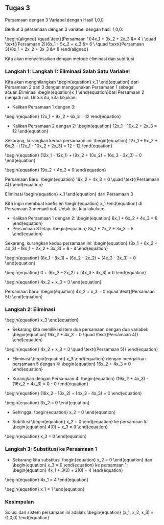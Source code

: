 ## Tugas 3
Persamaan dengan 3 Variabel dengan Hasil 1,0,0

Berikut 3 persamaan dengan 3 variabel dengan hasil 1,0,0:

\begin{aligned}
\quad \text{(Persamaan 1)}4x_1 + 3x_2 + 2x_3 &= 4 \\
\quad \text{(Persamaan 2)}6x_1 - 5x_2 + x_3 &= 6 \\
\quad \text{(Persamaan 3)}8x_1 + 2x_2 + 3x_3 &= 8
\end{aligned}

Kita akan menyelesaikan dengan metode eliminasi dan subtitusi

### Langkah 1: Langkah 1: Eliminasi Salah Satu Variabel

Kita akan menghilangkan \begin{equation}
x_1
\end{equation}
dari Persamaan 2 dan 3 dengan menggunakan Persamaan 1 sebagai acuan.Eliminasi \begin{equation}x_1
\end{equation}dari Persamaan 2 menjadi nol. Untuk itu, kita lakukan:

- Kalikan Persamaan 1 dengan 3:

\begin{equation}
12x_1 + 9x_2 + 6x_3 = 12
\end{equation}

- Kalikan Persamaan 2 dengan 2:
\begin{equation}
12x_1 - 10x_2 + 2x_3 = 12
\end{equation}

Sekarang, kurangkan kedua persamaan ini:
\begin{equation}
12x_1 + 9x_2 + 6x_3 - (12x_1 - 10x_2 + 2x_3) = 12 - 12
\end{equation}

\begin{equation}
(12x_1 - 12x_1) + (9x_2 + 10x_2) + (6x_3 - 2x_3) = 0
\end{equation}

\begin{equation}
19x_2 + 4x_3 = 0
\end{equation}

Persamaan Baru:
\begin{equation}
19x_2 + 4x_3 = 0 \quad \text{(Persamaan 4)}
\end{equation}

Eliminasi \begin{equation}
x_1
\end{equation} dari Persamaan 3

Kita ingin membuat koefisien \begin{equation}
x_1
\end{equation} 
di Persamaan 3 menjadi nol. Untuk itu, kita lakukan:

- Kalikan Persamaan 1 dengan 2:
\begin{equation}
8x_1 + 6x_2 + 4x_3 = 8
\end{equation}
- Persamaan 3 tetap:
\begin{equation}
8x_1 + 2x_2 + 3x_3 = 8
\end{equation}

Sekarang, kurangkan kedua persamaan ini:
\begin{equation}
(8x_1 + 6x_2 + 4x_3) - (8x_1 + 2x_2 + 3x_3) = 8 - 8
\end{equation}

\begin{equation}
(8x_1 - 8x_1) + (6x_2 - 2x_2) + (4x_3 - 3x_3) = 0
\end{equation}

\begin{equation}
0 + (6x_2 - 2x_2) + (4x_3 - 3x_3) = 0
\end{equation}

\begin{equation}
4x_2 + x_3 = 0
\end{equation}

Persamaan baru:
\begin{equation}
4x_2 + x_3 = 0 \quad \text{(Persamaan 5)}
\end{equation}

### Langkah 2: Eliminasi
\begin{equation}
x_3
\end{equation}

- Sekarang kita memiliki sistem dua persamaan dengan dua variabel:
\begin{equation}
19x_2 + 4x_3 = 0 \quad \text{(Persamaan 4)}
\end{equation}

\begin{equation}
4x_2 + x_3 = 0 \quad \text{(Persamaan 5)}
\end{equation}

- Eliminasi \begin{equation}
x_3
\end{equation} dengan mengalikan persamaan 5 dengan 4:
\begin{equation}
16x_2 + 4x_3 = 0
\end{equation}

- Kurangkan dengan Persamaan 4:
\begin{equation}
(19x_2 + 4x_3) - (16x_2 + 4x_3) = 0 - 0
\end{equation}

\begin{equation}
(19x_2 - 16x_2) + (4x_3 - 4x_3) = 0
\end{equation}

\begin{equation}
3x_2 = 0
\end{equation}

- Sehingga:
\begin{equation}
x_2 = 0
\end{equation}

- Subtitusi \begin{equation}
x_2 = 0
\end{equation} ke persamaan 5:
\begin{equation}
4(0) + x_3 = 0
\end{equation}

\begin{equation}
x_3 = 0
\end{equation}

### Langkah 3: Substitusi ke Persamaan 1

- Sekarang kita substitusi \begin{equation}
x_2 = 0
\end{equation} dan \begin{equation}
x_3 = 0
\end{equation} ke persamaan 1:
\begin{equation}
4x_1 + 3(0) + 2(0) = 4
\end{equation}

\begin{equation}
4x_1 = 4
\end{equation}

\begin{equation}
x_1 = 1
\end{equation}

### Kesimpulan
Solusi dari sistem persamaan ini adalah:
\begin{equation}
(x_1, x_2, x_3) = (1,0,0)
\end{equation}